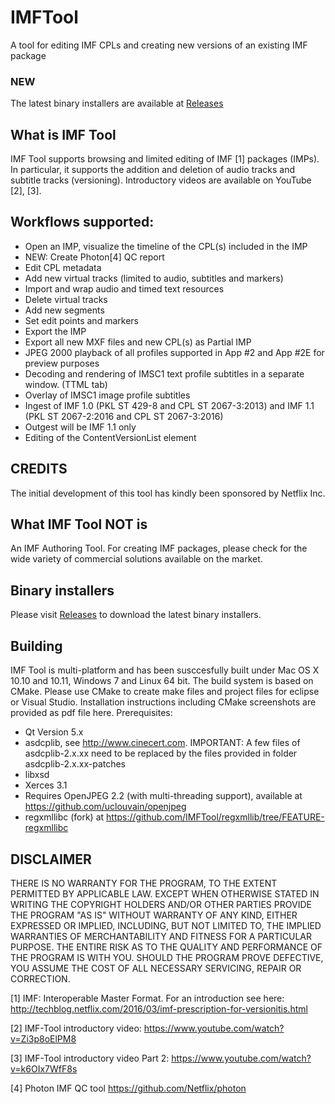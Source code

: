 # IMFTool
A tool for editing IMF CPLs and creating new versions of an existing IMF package

### NEW
The latest binary installers are available at
[Releases](../../releases/)


## What is IMF Tool
IMF Tool supports browsing and limited editing of IMF [1] packages (IMPs).
In particular, it supports the addition and deletion of audio tracks and subtitle tracks (versioning).
Introductory videos are available on YouTube [2], [3].

## Workflows supported:
-	Open an IMP, visualize the timeline of the CPL(s) included in the IMP
- 	NEW: Create Photon[4] QC report
-	Edit CPL metadata
-	Add new virtual tracks (limited to audio, subtitles and markers)
-	Import and wrap audio and timed text resources
-	Delete virtual tracks
-	Add new segments
-	Set edit points and markers
-	Export the IMP
-	Export all new MXF files and new CPL(s) as Partial IMP 
-	JPEG 2000 playback of all profiles supported in App #2 and App #2E for preview purposes
-	Decoding and rendering of IMSC1 text profile subtitles in a separate window. (TTML tab)
-	Overlay of IMSC1 image profile subtitles
-	Ingest of IMF 1.0 (PKL ST 429-8 and CPL ST 2067-3:2013) and IMF 1.1 (PKL ST 2067-2:2016 and CPL ST 2067-3:2016)
-	Outgest will be IMF 1.1 only
-	Editing of the ContentVersionList element

## CREDITS
The initial development of this tool has kindly been sponsored by Netflix Inc.

## What IMF Tool NOT is
An IMF Authoring Tool. For creating IMF packages, please check for the wide variety of commercial solutions available on the market.

## Binary installers
Please visit
[Releases](../../releases/)
to download the latest binary installers.


## Building
IMF Tool is multi-platform and has been susccesfully built under Mac OS X 10.10 and 10.11, Windows 7 and Linux 64 bit.
The build system is based on CMake. Please use CMake to create make files and project files for eclipse or Visual Studio. Installation instructions including CMake screenshots are provided as pdf file here.
Prerequisites:
-	Qt Version 5.x
-	asdcplib, see http://www.cinecert.com. IMPORTANT: A few files of asdcplib-2.x.xx need to be replaced by the files provided in folder asdcplib-2.x.xx-patches
-	libxsd
-	Xerces 3.1
-	Requires OpenJPEG 2.2 (with multi-threading support), available at https://github.com/uclouvain/openjpeg
-	regxmllibc (fork) at https://github.com/IMFTool/regxmllib/tree/FEATURE-regxmllibc

## DISCLAIMER
  THERE IS NO WARRANTY FOR THE PROGRAM, TO THE EXTENT PERMITTED BY
APPLICABLE LAW.  EXCEPT WHEN OTHERWISE STATED IN WRITING THE COPYRIGHT
HOLDERS AND/OR OTHER PARTIES PROVIDE THE PROGRAM "AS IS" WITHOUT WARRANTY
OF ANY KIND, EITHER EXPRESSED OR IMPLIED, INCLUDING, BUT NOT LIMITED TO,
THE IMPLIED WARRANTIES OF MERCHANTABILITY AND FITNESS FOR A PARTICULAR
PURPOSE.  THE ENTIRE RISK AS TO THE QUALITY AND PERFORMANCE OF THE PROGRAM
IS WITH YOU.  SHOULD THE PROGRAM PROVE DEFECTIVE, YOU ASSUME THE COST OF
ALL NECESSARY SERVICING, REPAIR OR CORRECTION.



[1] IMF: Interoperable Master Format. For an introduction see here:
http://techblog.netflix.com/2016/03/imf-prescription-for-versionitis.html

[2] IMF-Tool introductory video: https://www.youtube.com/watch?v=Zi3p8oElPM8

[3] IMF-Tool introductory video Part 2: https://www.youtube.com/watch?v=k6OIx7WfF8s

[4] Photon IMF QC tool https://github.com/Netflix/photon

